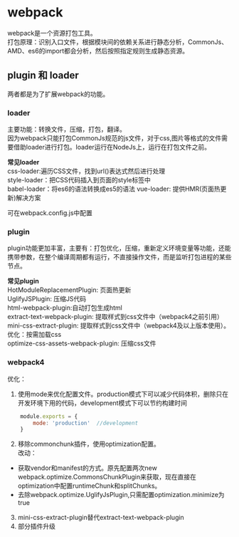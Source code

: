 # webpack  
webpack是一个资源打包工具。  
打包原理：识别入口文件，根据模块间的依赖关系进行静态分析，CommonJs、AMD、es6的import都会分析，然后按照指定规则生成静态资源。  

## plugin 和 loader  
两者都是为了扩展webpack的功能。  

### loader  
主要功能：转换文件，压缩，打包，翻译。  
因为webpack只能打包CommonJs规范的js文件，对于css,图片等格式的文件需要借助loader进行打包。loader运行在NodeJs上，运行在打包文件之前。

**常见loader**  
css-loader:遍历CSS文件，找到url()表达式然后进行处理  
style-loader：把CSS代码插入到页面的style标签中  
babel-loader：将es6的语法转换成es5的语法
vue-loader: 提供HMR(页面热更新)解决方案  

可在webpack.config.js中配置

### plugin  
plugin功能更加丰富，主要有：打包优化，压缩，重新定义环境变量等功能，还能携带参数，在整个编译周期都有运行，不直接操作文件，而是监听打包进程的某些节点。  

**常见plugin**  
HotModuleReplacementPlugin: 页面热更新  
UglifyJSPlugin: 压缩JS代码  
html-webpack-plugin:自动打包生成html  
extract-text-webpack-plugin: 提取样式到css文件中（webpack4之前引用）  
mini-css-extract-plugin: 提取样式到css文件中（webpack4及以上版本使用）。优化：按需加载css  
optimize-css-assets-webpack-plugin: 压缩css文件  

### webpack4  
优化：  
1. 使用mode来优化配置文件。production模式下可以减少代码体积，删除只在开发环境下用的代码，development模式下可以节约构建时间  
```js
    module.exports = {
        mode: 'production'  //development
    }
```  
2. 移除commonchunk插件，使用optimization配置。  
改动：  
* 获取vendor和manifest的方式。原先配置两次new webpack.optimize.CommonsChunkPlugin来获取，现在直接在optimization中配置runtimeChunk和splitChunks。  
* 去除webpack.optimize.UglifyJsPlugin,只需配置optimization.minimize为true  
3. mini-css-extract-plugin替代extract-text-webpack-plugin  
4. 部分插件升级


